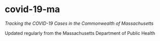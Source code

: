 # covid-19-ma
*Tracking the COVID-19 Cases in the Commonwealth of Massachusetts*

Updated regularly from the Massachusetts Department of Public Health
